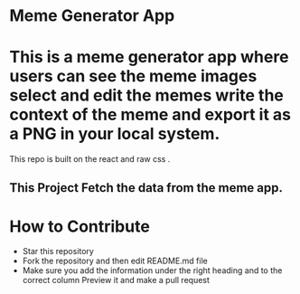 # Meme Generator App  
<h1>This  is a meme generator app where users can see the meme images select and edit the memes write the context of the meme and export it as a PNG in your local system.</h1>
<p>This repo is built on the react and  raw  css .  </p>

<h2> This Project  Fetch the data from the meme app. </h2>

 <h1>How to Contribute</h1>
 <ul>
   <li> Star this repository</li>
   <li>Fork the repository and then edit README.md file</li>
   <li>Make sure you add the information under the right heading and to the correct column
Preview it and make a pull request
</li>
 </ul>








